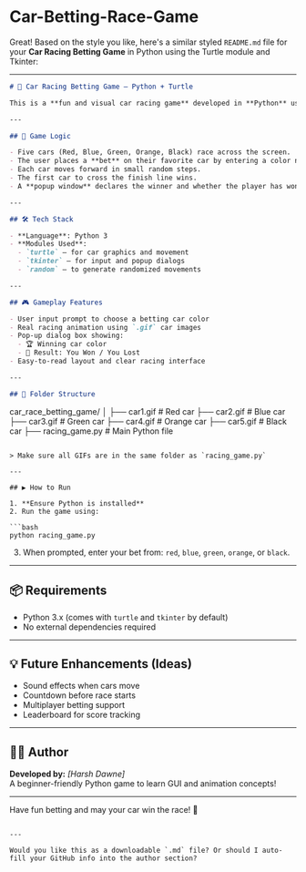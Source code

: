 # Car-Betting-Race-Game
Great! Based on the style you like, here's a similar styled `README.md` file for your **Car Racing Betting Game** in Python using the Turtle module and Tkinter:

---

```markdown
# 🚗 Car Racing Betting Game – Python + Turtle

This is a **fun and visual car racing game** developed in **Python** using the `turtle` and `tkinter` modules. The game allows users to place a **bet** on which car (color) will win the race. The race outcome is determined randomly each time, keeping the excitement fresh and unpredictable!

---

## 🧠 Game Logic

- Five cars (Red, Blue, Green, Orange, Black) race across the screen.
- The user places a **bet** on their favorite car by entering a color name.
- Each car moves forward in small random steps.
- The first car to cross the finish line wins.
- A **popup window** declares the winner and whether the player has won or lost.

---

## 🛠️ Tech Stack

- **Language**: Python 3
- **Modules Used**:
  - `turtle` – for car graphics and movement
  - `tkinter` – for input and popup dialogs
  - `random` – to generate randomized movements

---

## 🎮 Gameplay Features

- User input prompt to choose a betting car color
- Real racing animation using `.gif` car images
- Pop-up dialog box showing:
  - 🏆 Winning car color
  - 🎉 Result: You Won / You Lost
- Easy-to-read layout and clear racing interface

---

## 📁 Folder Structure

```
car_race_betting_game/
│
├── car1.gif     # Red car
├── car2.gif     # Blue car
├── car3.gif     # Green car
├── car4.gif     # Orange car
├── car5.gif     # Black car
├── racing_game.py   # Main Python file
```

> Make sure all GIFs are in the same folder as `racing_game.py`

---

## ▶️ How to Run

1. **Ensure Python is installed**
2. Run the game using:

```bash
python racing_game.py
```

3. When prompted, enter your bet from: `red`, `blue`, `green`, `orange`, or `black`.

---

## 📦 Requirements

- Python 3.x (comes with `turtle` and `tkinter` by default)
- No external dependencies required

---

## 💡 Future Enhancements (Ideas)

- Sound effects when cars move
- Countdown before race starts
- Multiplayer betting support
- Leaderboard for score tracking

---

## 👨‍💻 Author

**Developed by:** *[Harsh Dawne]*  
A beginner-friendly Python game to learn GUI and animation concepts!

---

Have fun betting and may your car win the race! 🏁
```

---

Would you like this as a downloadable `.md` file? Or should I auto-fill your GitHub info into the author section?
